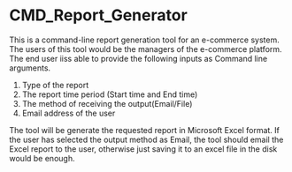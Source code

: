 # CMD_Report_Generator
This is a command-line report generation tool for an e-commerce system. 
The users of this tool would be the managers of the e-commerce platform. 
The end user iiss able to provide the following inputs as Command line arguments.

1. Type of the report
2. The report time period (Start time and End time)
3. The method of receiving the output(Email/File)
4. Email address of the user

The tool will be generate the requested report in Microsoft Excel format. 
If the user has selected the output method as Email, the tool should email the Excel report to the user, otherwise just saving it to an excel file in the disk would be enough.

